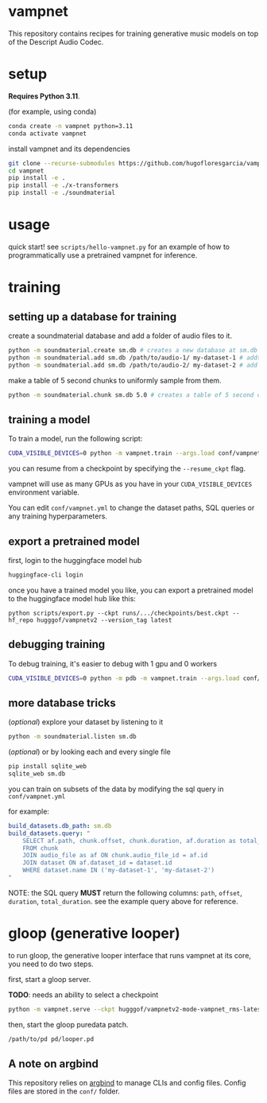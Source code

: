 # vampnet

This repository contains recipes for training generative music models on top of the Descript Audio Codec.

# setup

**Requires Python 3.11**. 

(for example, using conda)
```bash
conda create -n vampnet python=3.11
conda activate vampnet
```

install vampnet and its dependencies
```bash
git clone --recurse-submodules https://github.com/hugofloresgarcia/vampnet.git
cd vampnet
pip install -e .
pip install -e ./x-transformers
pip install -e ./soundmaterial
```

# usage

quick start! see `scripts/hello-vampnet.py` for an example of how to programmatically use a pretrained vampnet for inference. 

# training
## setting up a database for training

create a soundmaterial database and add a folder of audio files to it.
```bash
python -m soundmaterial.create sm.db # creates a new database at sm.db
python -m soundmaterial.add sm.db /path/to/audio-1/ my-dataset-1 # adds audio files to db, with a dataset name of my-dataset
python -m soundmaterial.add sm.db /path/to/audio-2/ my-dataset-2 # add a second dataset
```

make a table of 5 second chunks to uniformly sample from them. 
```bash
python -m soundmaterial.chunk sm.db 5.0 # creates a table of 5 second chunks
```

## training a model

To train a model, run the following script: 

```bash
CUDA_VISIBLE_DEVICES=0 python -m vampnet.train --args.load conf/vampnet.yml
```

you can resume from a checkpoint by specifying the `--resume_ckpt` flag. 

vampnet will use as many GPUs as you have in your `CUDA_VISIBLE_DEVICES` environment variable.

You can edit `conf/vampnet.yml` to change the dataset paths, SQL queries or any training hyperparameters. 

## export a pretrained model

first, login to the huggingface model hub
```bash
huggingface-cli login
```

once you have a trained model you like, you can export a pretrained model to the huggingface model hub like this:
```
python scripts/export.py --ckpt runs/.../checkpoints/best.ckpt --hf_repo hugggof/vampnetv2 --version_tag latest
```

## debugging training

To debug training, it's easier to debug with 1 gpu and 0 workers

```bash
CUDA_VISIBLE_DEVICES=0 python -m pdb -m vampnet.train --args.load conf/vampnet.yml --save_path /path/to/checkpoints --num_workers 0
```


## more database tricks

(*optional*) explore your dataset by listening to it
```bash
python -m soundmaterial.listen sm.db
```

(*optional*) or by looking each and every single file
```bash
pip install sqlite_web
sqlite_web sm.db
```

you can train on subsets of the data by modifying the sql query in `conf/vampnet.yml`

for example: 
```yaml
build_datasets.db_path: sm.db
build_datasets.query: "
    SELECT af.path, chunk.offset, chunk.duration, af.duration as total_duration, dataset.name 
    FROM chunk 
    JOIN audio_file as af ON chunk.audio_file_id = af.id 
    JOIN dataset ON af.dataset_id = dataset.id
    WHERE dataset.name IN ('my-dataset-1', 'my-dataset-2')
"
```
NOTE: the SQL query **MUST** return the following columns: `path`, `offset`, `duration`, `total_duration`. see the example query above for reference.

# gloop (generative looper)

to run gloop, the generative looper interface that runs vampnet at its core, you need to do two steps. 

first, start a gloop server. 

**TODO**: needs an ability to select a checkpoint
```bash
python -m vampnet.serve --ckpt hugggof/vampnetv2-mode-vampnet_rms-latest --device mps
```

then, start the gloop puredata patch. 
```bash
/path/to/pd pd/looper.pd
```

## A note on argbind
This repository relies on [argbind](https://github.com/pseeth/argbind) to manage CLIs and config files. 
Config files are stored in the `conf/` folder. 

